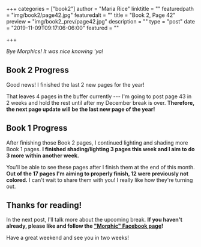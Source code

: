 +++
categories = ["book2"]
author = "Maria Rice"
linktitle = ""
featuredpath = "img/book2/page42.jpg"
featuredalt = ""
title = "Book 2, Page 42"
preview = "img/book2_prev/page42.jpg"
description = ""
type = "post"
date = "2019-11-09T09:17:06-06:00"
featured = ""

+++

_Bye Morphics! It was nice knowing 'ya!_

## Book 2 Progress 

Good news! 
I finished the last 2 new pages for the year! 

That leaves 4 pages in the buffer currently --- I'm going to post page 43 in 2 weeks and hold the rest until after my December break is over. 
**Therefore, the next page update will be the last new page of the year!**

## Book 1 Progress 

After finishing those Book 2 pages, I continued lighting and shading more Book 1 pages. 
**I finished shading/lighting 3 pages this week and I aim to do 3 more within another week.**

You'll be able to see these pages after I finish them at the end of this month. 
**Out of the 17 pages I'm aiming to properly finish, 12 were previously not colored.**
I can't wait to share them with you! 
I really like how they're turning out. 

## Thanks for reading! 

In the next post, I'll talk more about the upcoming break. 
**If you haven't already, please like and follow the ["Morphic" Facebook page](https://www.facebook.com/MorphicGraphicNovel)!**

Have a great weekend and see you in two weeks! 

